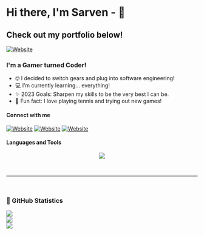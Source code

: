# Hi there, I'm Sarven - 🤙 
## Check out my portfolio below!

[![Website](https://img.shields.io/badge/website-000000?style=for-the-badge&logo=About.me&logoColor=white
)](https://sornekian.com)


### I'm a Gamer turned Coder!

- 🤓 I decided to switch gears and plug into software engineering!
- 💻 I’m currently learning... everything! 
- ✨ 2023 Goals: Sharpen my skills to be the very best I can be.
- 🎾 Fun fact: I love playing tennis and trying out new games!


#### Connect with me

[![Website](https://img.shields.io/badge/LinkedIn-0077B5?style=for-the-badge&logo=linkedin&logoColor=white
)](https://www.linkedin.com/in/sarven-ornekian/)&nbsp;[![Website](https://img.shields.io/badge/Instagram-E4405F?style=for-the-badge&logo=instagram&logoColor=white
)](https://www.instagram.com/thesarv/)&nbsp;[![Website](https://img.shields.io/badge/Steam-000000?style=for-the-badge&logo=steam&logoColor=white
)](https://steamcommunity.com/profiles/76561197979972068)
<br />

#### Languages and Tools

<p align="center">
  <a href="https://skillicons.dev">
    <img src="https://skillicons.dev/icons?i=aws,css,django,express,github,heroku,html,js,nodejs,postgres,py,react,replit,sass,vscode" />
  </a>
</p>
<br />
<hr>
<br />

### 👾 GitHub Statistics

![](https://github-readme-stats.vercel.app/api?username=sornekian&theme=react&hide_border=false&include_all_commits=false&count_private=false)<br/>
![](https://github-readme-streak-stats.herokuapp.com/?user=sornekian&theme=react&hide_border=false)<br/>
![](https://github-readme-stats.vercel.app/api/top-langs/?username=sornekian&theme=react&hide_border=false&include_all_commits=false&count_private=false&layout=compact)

